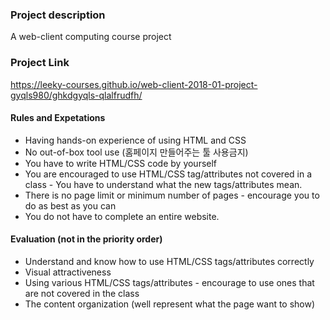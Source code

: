 ### Project description
A web-client computing course project

### Project Link
https://leeky-courses.github.io/web-client-2018-01-project-gyqls980/ghkdgyqls-qlalfrudfh/

#### Rules and Expetations
* Having hands-on experience of using HTML and CSS
* No out-of-box tool use (홈페이지 만들어주는 툴 사용금지)
* You have to write HTML/CSS code by yourself
* You are encouraged to use HTML/CSS tag/attributes not covered in a class - You have to understand what the new tags/attributes mean.
* There is no page limit or minimum number of pages - encourage you to do as best as you can
* You do not have to complete an entire website.

#### Evaluation (not in the priority order)
* Understand and know how to use HTML/CSS tags/attributes correctly
* Visual attractiveness
* Using various HTML/CSS tags/attributes - encourage to use ones that are not covered in the class
* The content organization (well represent what the page want to show)

